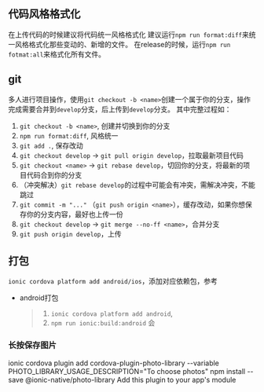 ## 代码风格格式化

在上传代码的时候建议将代码统一风格格式化
建议运行`npm run format:diff`来统一风格格式化那些变动的、新增的文件。
在release的时候，运行`npm run fotmat:all`来格式化所有文件。

## git 

多人进行项目操作，使用`git checkout -b <name>`创建一个属于你的分支，操作完成需要合并到`develop`分支，后上传到`develop`分支。
其中完整过程如：
1. `git checkout -b <name>`, 创建并切换到你的分支
2. `npm run format:diff`,  风格统一
3. `git add .`, 保存改动
4. `git checkout develop` -> `git pull origin develop`，拉取最新项目代码
5. `git checkout <name>`  -> `git rebase develop`，切回你的分支，将最新的项目代码合到你的分支
6. （冲突解决）`git rebase develop`的过程中可能会有冲突，需解决冲突，不能跳过
7. `git commit -m "..."` （`git push origin <name>`），缓存改动，如果你想保存你的分支内容，最好也上传一份
8. `git checkout develop` -> `git merge --no-ff <name>`，合并分支
9. `git push origin develop`，上传

## 打包

`ionic cordova platform add android/ios`，添加对应依赖包，参考[](https://ionicframework.com/docs/cli/cordova/platform/)


* android打包
    > 1. `ionic cordova platform add android`,
    > 1. `npm run ionic:build:android` 会

### 长按保存图片
ionic cordova plugin add cordova-plugin-photo-library --variable PHOTO_LIBRARY_USAGE_DESCRIPTION="To choose photos"
npm install --save @ionic-native/photo-library
Add this plugin to your app's module